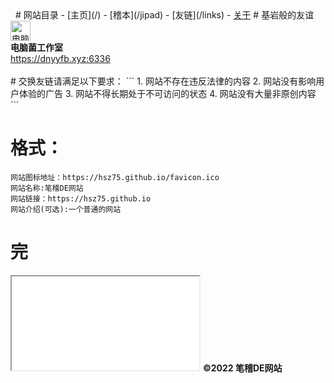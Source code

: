 ﻿<title>链接 - 笔稽DE网站</title>
<link rel="stylesheet" href="https://fonts.googleapis.com/css?family=Noto+Sans+SC:100,300,400,500,700,900">
<link rel="stylesheet" href="https://fonts.googleapis.com/css?family=Times+New+Roman:100,300,400,500,700,900">
﻿<link rel="stylesheet" type="text/css" media="screen" href="/files/css/links.css">
﻿<script>title="链接 - 笔稽DE网站";</script>
# 网站目录
- [主页](/)
- [稽本](/jipad)
- [友链](/links)
- <a href="javascript:alert('这个页面下次再做啦')">关于</a>
# 基岩般的友谊
<div class="box">
<img src="https://dnyyfb.xyz:6336/wp-content/uploads/2021/11/cropped-%E7%94%B5%E8%84%91%E8%8F%8C-32x32.png" height="32" width="32" title="电脑菌工作室" alt="电脑菌工作室">
<br>
<b>电脑菌工作室</b>
<br>
<a href="https://dnyyfb.xyz:6336" target="_blank">https://dnyyfb.xyz:6336</a>
</div>
<br>
# 交换友链请满足以下要求：
```
1. 网站不存在违反法律的内容
2. 网站没有影响用户体验的广告
3. 网站不得长期处于不可访问的状态
4. 网站没有大量非原创内容
```

<br>

# 格式：
```
网站图标地址：https://hsz75.github.io/favicon.ico
网站名称:笔稽DE网站
网站链接：https://hsz75.github.io
网站介绍(可选):一个普通的网站
```
# 完
<iframe src="/files/htmlpage/talkwith.html"></iframe>
<b>&copy;2022&nbsp;笔稽DE网站
<br>
<span id="span"></span>
</b>
<script src="/files/js/footer.js"></script>
<script src="/files/js/log.js"></script>
<script src="/files/js/tip.js"></script>
